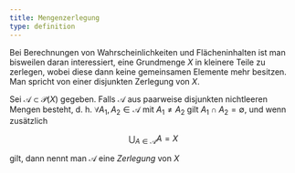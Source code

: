 ```yaml
---
title: Mengenzerlegung
type: definition
---
```


Bei Berechnungen von Wahrscheinlichkeiten und Flächeninhalten ist man bisweilen daran interessiert, eine Grundmenge $X$ in kleinere Teile zu zerlegen, wobei diese dann keine gemeinsamen Elemente mehr besitzen. Man spricht von einer disjunkten Zerlegung von $X$.

Sei $\mathcal{A} \subset \mathcal{P}(X)$ gegeben.
Falls $\mathcal{A}$ aus paarweise disjunkten nichtleeren Mengen besteht, d. h. $\forall A_1, A_2 \in \mathcal{A}$ mit $A_1 \ne A_2$ gilt $A_1 \cap A_2 = \emptyset$, und wenn zusätzlich

$$
	\bigcup_{A \in \mathcal{A}} A = X
$$

gilt, dann nennt man $\mathcal{A}$ eine *Zerlegung* von $X$